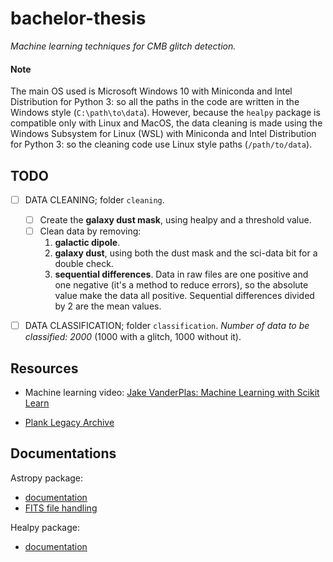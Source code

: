 # bachelor-thesis

_Machine learning techniques for CMB glitch detection._

#### Note

The main OS used is Microsoft Windows 10 with Miniconda and Intel Distribution for Python 3: so all the paths in the code are written in the Windows style (`C:\path\to\data`). However, because the `healpy` package is compatible only with Linux and MacOS, the data cleaning is made using the Windows Subsystem for Linux (WSL) with Miniconda and Intel Distribution for Python 3: so the cleaning code use Linux style paths (`/path/to/data`).

## TODO

- [ ] DATA CLEANING; folder `cleaning`.
	- [ ] Create the **galaxy dust mask**, using healpy and a threshold value.
	- [ ] Clean data by removing:
		1) **galactic dipole**.
		2) **galaxy dust**, using both the dust mask and the sci-data bit for a double check.
		3) **sequential differences**. Data in raw files are one positive and one negative (it's a method to reduce errors), so the absolute value make the data all positive. Sequential differences divided by 2 are the mean values.
- [ ] DATA CLASSIFICATION; folder `classification`. _Number of data to be classified: 2000_ (1000 with a glitch, 1000 without it).


## Resources

- Machine learning video: [Jake VanderPlas: Machine Learning with Scikit Learn](https://www.youtube.com/watch?v=HC0J_SPm9co)

- [Plank Legacy Archive](http://pla.esac.esa.int/pla/#home)

## Documentations

Astropy package:
- [documentation](https://docs.astropy.org/en/stable/)
- [FITS file handling](https://docs.astropy.org/en/stable/io/fits/)

Healpy package:
- [documentation](https://healpy.readthedocs.io/en/latest/)
